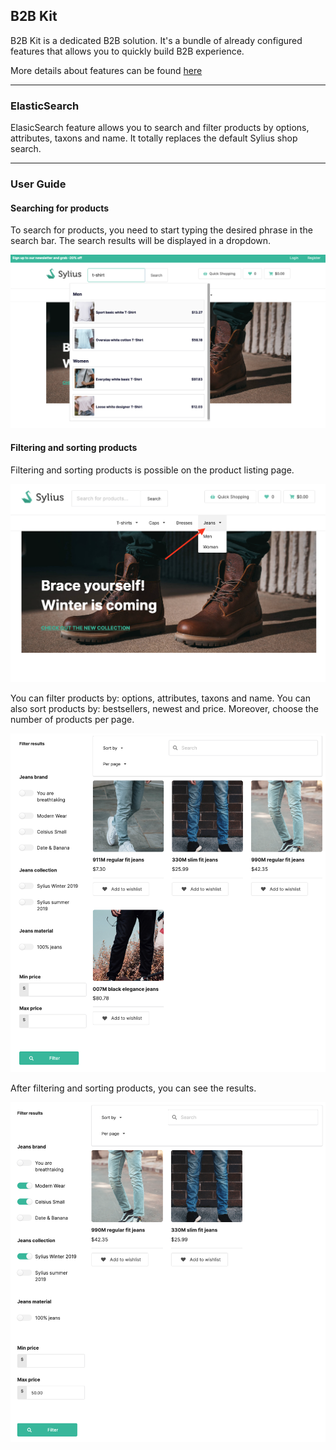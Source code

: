 ## B2B Kit

B2B Kit is a dedicated B2B solution. It's a bundle of already configured features that allows you to quickly build B2B experience.

More details about features can be found [here](../functionalities.md)

---

### ElasticSearch

ElasicSearch feature allows you to search and filter products by options, attributes, taxons and name. It totally replaces the default Sylius shop search.

---

### User Guide

#### Searching for products

To search for products, you need to start typing the desired phrase in the search bar. The search results will be displayed in a dropdown.

![product_listing_index](../images/elasticsearch-searching-1.png)

#### Filtering and sorting products

Filtering and sorting products is possible on the product listing page.

![product_listing_index](../images/elasticsearch-filter-1.png)

You can filter products by: options, attributes, taxons and name. You can also sort products by: bestsellers, newest and price. Moreover, choose the number of products per page.

![product_listing_index](../images/elasticsearch-filter-2.png)

After filtering and sorting products, you can see the results.

![product_listing_index](../images/elasticsearch-filter-3.png)
